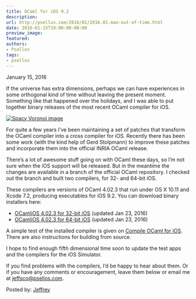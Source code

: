 ```yaml
---
title: OCaml for iOS 9.2
description:
url: http://psellos.com/2016/01/2016.01.man-out-of-time.html
date: 2016-01-15T19:00:00-00:00
preview_image:
featured:
authors:
- Psellos
tags:
- psellos
---
```


<div class="date">January 15, 2016</div>

<p>If the universe has extra dimensions, perhaps we can have experiences in
some orthogonal kind of time without leaving the present moment.
Something like that happened over the holidays, and I was able to put
together binary releases of the most recent OCaml compiler for iOS.</p>

<div class="flowaroundimg" style="margin-top: 1.0em;">
<a href="http://psellos.com/ocaml/compile-to-iphone.html"><img src="http://psellos.com/images/vorobeacon-s35.png" alt="Spacy Voronoi image"/></a>
</div>

<p>For quite a few years I&rsquo;ve been maintaining a set of patches that
transform the OCaml compiler into a cross compiler for iOS. Recently
there has been some work (with the kind help of Gerd Stolpmann) to
improve these patches and incorporate them into the official INRIA OCaml
release.</p>

<p>There&rsquo;s a lot of awesome stuff going on with OCaml these days, so I&rsquo;m
not sure when the iOS support will be released. But in the meantime the
changes are available in a branch of the official OCaml repository. I
checked out the branch and built two compilers, for 32- and 64-bit iOS.</p>

<p>These compilers are versions of OCaml 4.02.3 that run under OS X 10.11
and Xcode 7.2, producing executables for iOS 9.2. You can download
binary installers here:</p>

<ul>
<li><a href="http://psellos.com/pub/ocamlios/OCamliOS32-4.02.3.pkg">OCamliOS 4.02.3 for 32-bit iOS</a> (updated Jan 23, 2016)  </li>
<li><a href="http://psellos.com/pub/ocamlios/OCamliOS64-4.02.3.pkg">OCamliOS 4.02.3 for 64-bit iOS</a> (updated Jan 23, 2016)  </li>
</ul>

<p>A simple test of the installed compiler is given on <a href="http://psellos.com/ocaml/compile-to-iphone.html">Compile OCaml for
iOS</a>. There are also instructions for
building from source.</p>

<p>I hope to find enough fifth dimensional time soon to update the test
apps and the compilers for the iOS Simulator.</p>

<p>If you find problems with the compilers, I&rsquo;d be happy to hear about
them.  Or if you have any comments or encouragement, leave them below or
email me at <a href="mailto:jeffsco@psellos.com">jeffsco@psellos.com</a>.</p>

<p>Posted by: <a href="http://psellos.com/aboutus.html#jeffreya.scofieldphd">Jeffrey</a></p>

<p></p>

